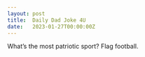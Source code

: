 ```yaml
---
layout: post
title:  Daily Dad Joke 4U
date:   2023-01-27T00:00:00Z
---
```

What’s the most patriotic sport? Flag football.
